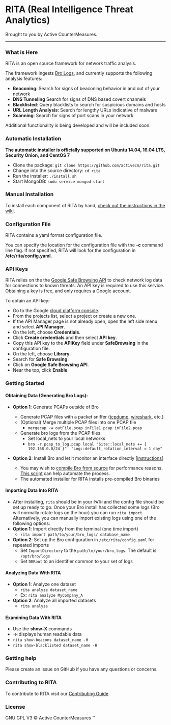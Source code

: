 # RITA (Real Intelligence Threat Analytics)

Brought to you by Active CounterMeasures.

---
### What is Here

RITA is an open source framework for network traffic analysis.

The framework ingests [Bro Logs](https://www.bro.org/), and currently supports the following analysis features:
 - **Beaconing**: Search for signs of beaconing behavior in and out of your network
 - **DNS Tunneling** Search for signs of DNS based covert channels
 - **Blacklisted**: Query blacklists to search for suspicious domains and hosts
 - **URL Length Analysis**: Search for lengthy URLs indicative of malware
 - **Scanning**: Search for signs of port scans in your network

Additional functionality is being developed and will be included soon.

### Automatic Installation
**The automatic  installer is officially supported on Ubuntu 14.04, 16.04 LTS, Security Onion, and CentOS 7**



* Clone the package:
`git clone https://github.com/activecm/rita.git`
* Change into the source directory: `cd rita`
* Run the installer: `./install.sh`
* Start MongoDB: `sudo service mongod start`

### Manual Installation
To install each component of RITA by hand, [check out the instructions in the wiki](https://github.com/activecm/rita/wiki/Installation).

### Configuration File
RITA contains a yaml format configuration file.

You can specify the location for the configuration file with the **-c** command line flag. If not specified, RITA will look for the configuration in **/etc/rita/config.yaml**.


### API Keys
RITA relies on the the [Google Safe Browsing API](https://developers.google.com/safe-browsing/) to check network log data for connections to known threats. An API key is required to use this service. Obtaining a key is free, and only requires a Google account.

To obtain an API key:
  * Go to the Google [cloud platform console](https://console.cloud.google.com/).
  * From the projects list, select a project or create a new one.
  * If the API Manager page is not already open, open the left side menu and select **API Manager**.
  * On the left, choose **Credentials**.
  * Click **Create credentials** and then select **API key**.
  * Copy this API key to the **APIKey** field under **SafeBrowsing** in the configuration file.
  * On the left, choose **Library**.
  * Search for **Safe Browsing**.
  * Click on **Google Safe Browsing API**.
  * Near the top, click **Enable**.

### Getting Started
#### Obtaining Data (Generating Bro Logs):
  * **Option 1**: Generate PCAPs outside of Bro
    * Generate PCAP files with a packet sniffer ([tcpdump](http://www.tcpdump.org/), [wireshark](https://www.wireshark.org/), etc.)
    * (Optional) Merge multiple PCAP files into one PCAP file
      * `mergecap -w outFile.pcap inFile1.pcap inFile2.pcap`
    * Generate bro logs from the PCAP files
      * Set local_nets to your local networks
      * ```bro -r pcap_to_log.pcap local "Site::local_nets += { 192.168.0.0/24 }"  "Log::default_rotation_interval = 1 day"```

  * **Option 2**: Install Bro and let it monitor an interface directly [[instructions](https://www.bro.org/sphinx/quickstart/)]
      * You may wish to [compile Bro from source](https://www.bro.org/sphinx/install/install.html) for performance reasons. [This script](https://github.com/activecm/bro-install) can help automate the process.
      * The automated installer for RITA installs pre-compiled Bro binaries

#### Importing Data Into RITA
  * After installing, `rita` should be in your `PATH` and the config file should be set up ready to go. Once your Bro install has collected some logs (Bro will normally rotate logs on the hour) you can run `rita import`. Alternatively, you can manually import existing logs using one of the following options:
  * **Option 1**: Import directly from the terminal (one time import)
    * `rita import path/to/your/bro_logs/ database_name`
  * **Option 2**: Set up the Bro configuration in `/etc/rita/config.yaml` for repeated imports
    * Set `ImportDirectory` to the `path/to/your/bro_logs`. The default is `/opt/bro/logs`
    * Set `DBRoot` to an identifier common to your set of logs

#### Analyzing Data With RITA
  * **Option 1**: Analyze one dataset
    * `rita analyze dataset_name`
    * Ex: `rita analyze MyCompany_A`
  * **Option 2**: Analyze all imported datasets
    * `rita analyze`

#### Examining Data With RITA
  * Use the **show-X** commands
  * `-H` displays human readable data
  * `rita show-beacons dataset_name -H`
  * `rita show-blacklisted dataset_name -H`

### Getting help
Please create an issue on GitHub if you have any questions or concerns.

### Contributing to RITA
To contribute to RITA visit our [Contributing Guide](https://github.com/activecm/rita/blob/master/Contributing.md)

### License
GNU GPL V3
&copy; Active CounterMeasures &trade;
